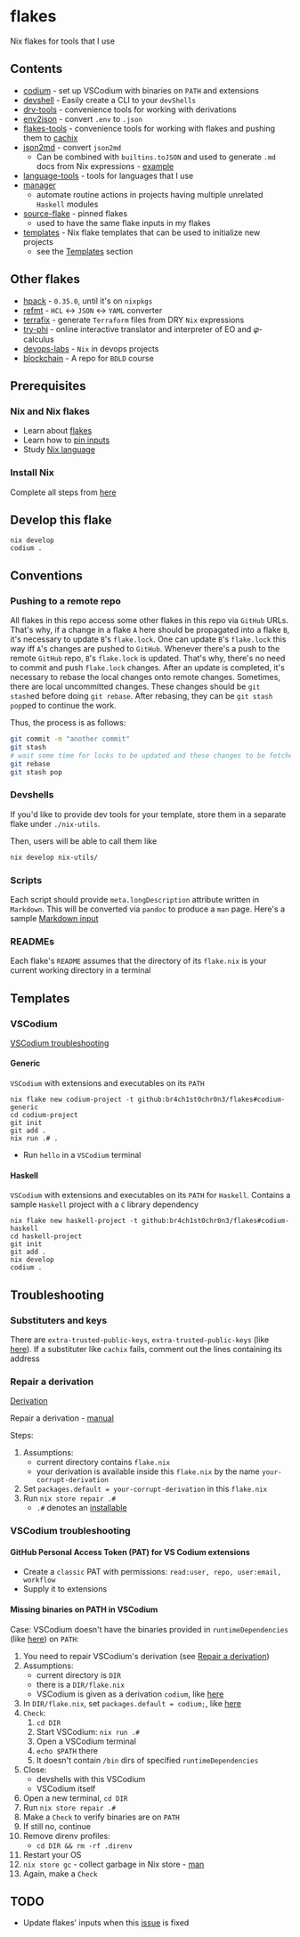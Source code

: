 # flakes

Nix flakes for tools that I use

## Contents

- [codium](./codium/README.md) - set up VSCodium with binaries on `PATH` and extensions
- [devshell](./devshell/README.md) - Easily create a CLI to your `devShells`
- [drv-tools](./drv-tools/flake.nix) - convenience tools for working with derivations
- [env2json](./env2json/README.md) - convert `.env` to `.json`
- [flakes-tools](./flakes-tools/flake.nix) - convenience tools for working with flakes and pushing them to [cachix](https://www.cachix.org/)
- [json2md](./json2md/README.md) - convert `json2md`
  - Can be combined with `builtins.toJSON` and used to generate `.md` docs from Nix expressions - [example](https://github.com/br4ch1st0chr0n3/devops-labs/blob/0ae9881ab58b99f114aaf21cb5cad85f2ce37e40/.nix/write-configs.nix#L26)
- [language-tools](./flakes-tools) - tools for languages that I use
- [manager](./manager/README.md)
  - automate routine actions in projects having multiple unrelated `Haskell` modules
- [source-flake](./source-flake/) - pinned flakes
  - used to have the same flake inputs in my flakes
- [templates](./templates/) - Nix flake templates that can be used to initialize new projects
  - see the [Templates](#templates) section

## Other flakes

- [hpack](https://github.com/br4ch1st0chr0n3/hpack) - `0.35.0`, until it's on `nixpkgs`
- [refmt](https://github.com/br4ch1st0chr0n3/refmt) - `HCL` <-> `JSON` <-> `YAML` converter
- [terrafix](https://github.com/br4ch1st0chr0n3/terrafix) - generate `Terraform` files from DRY `Nix` expressions
- [try-phi](https://github.com/objectionary/try-phi) - online interactive translator and interpreter of EO and 𝜑-calculus
- [devops-labs](https://github.com/br4ch1st0chr0n3/devops-labs) - `Nix` in devops projects
- [blockchain](https://github.com/br4ch1st0chr0n3/blockchain) - A repo for `BDLD` course

## Prerequisites

### Nix and Nix flakes

- Learn about [flakes](https://github.com/br4ch1st0chr0n3/the-little-things#flakes)
- Learn how to [pin inputs](https://nixos.org/manual/nix/unstable/command-ref/new-cli/nix3-flake.html#flake-references)
- Study [Nix language](https://nixos.wiki/wiki/Overview_of_the_Nix_Language)

### Install Nix

Complete all steps from [here](README/InstallNix.md)

## Develop this flake

```console
nix develop
codium .
```

## Conventions

### Pushing to a remote repo

All flakes in this repo access some other flakes in this repo via `GitHub` URLs.
That's why, if a change in a flake `A` here should be propagated into a flake `B`, it's necessary to update `B`'s `flake.lock`.
One can update `B`'s `flake.lock` this way iff `A`'s changes are pushed to `GitHub`.
Whenever there's a push to the remote `GitHub` repo, `B`'s `flake.lock` is updated.
That's why, there's no need to commit and push `flake.lock` changes.
After an update is completed, it's necessary to rebase the local changes onto remote changes.
Sometimes, there are local uncommitted changes.
These changes should be `git stash`ed before doing `git rebase`.
After rebasing, they can be `git stash pop`ped to continue the work.

Thus, the process is as follows:

```sh
git commit -m "another commit"
git stash
# wait some time for locks to be updated and these changes to be fetched
git rebase
git stash pop
```

### Devshells

If you'd like to provide dev tools for your template, store them in a separate flake under `./nix-utils`.

Then, users will be able to call them like

```sh
nix develop nix-utils/
```

### Scripts

Each script should provide `meta.longDescription` attribute written in `Markdown`.
This will be converted via `pandoc` to produce a `man` page.
Here's a sample [Markdown input](https://pandoc.org/demo/pandoc.1.md)

### READMEs

Each flake's `README` assumes that the directory of its `flake.nix` is your current working directory in a terminal

## Templates

### VSCodium

[VSCodium troubleshooting](#vscodium-troubleshooting)

#### Generic

`VSCodium` with extensions and executables on its `PATH`

   ```console
   nix flake new codium-project -t github:br4ch1st0chr0n3/flakes#codium-generic
   cd codium-project
   git init
   git add .
   nix run .# .
   ```

- Run `hello` in a `VSCodium` terminal

#### Haskell

`VSCodium` with extensions and executables on its `PATH` for `Haskell`.
Contains a sample `Haskell` project with a `C` library dependency

   ```console
   nix flake new haskell-project -t github:br4ch1st0chr0n3/flakes#codium-haskell
   cd haskell-project
   git init
   git add .
   nix develop
   codium .
   ```

## Troubleshooting

### Substituters and keys

There are `extra-trusted-public-keys`, `extra-trusted-public-keys` (like [here](https://github.com/br4ch1st0chr0n3/flakes/blob/7bd58c9cf9708714c29dadd615d85d22ded485ae/flake.nix#L112)). If a substituter like `cachix` fails, comment out the lines containing its address

### Repair a derivation

[Derivation](https://nixos.org/manual/nix/unstable/language/derivations.html?highlight=derivation#derivations)

Repair a derivation - [manual](https://nixos.org/manual/nix/stable/command-ref/new-cli/nix3-store-repair.html)

Steps:

   1. Assumptions:
      - current directory contains `flake.nix`
      - your derivation is available inside this `flake.nix` by the name `your-corrupt-derivation`
   1. Set `packages.default = your-corrupt-derivation` in this `flake.nix`
   1. Run `nix store repair .#`
      - `.#` denotes an [installable](https://nixos.org/manual/nix/stable/command-ref/new-cli/nix.html?highlight=installable#installables)

<!-- don't change the heading -->
### VSCodium troubleshooting

#### GitHub Personal Access Token (PAT) for VS Codium extensions

- Create a `classic` PAT with permissions: `read:user, repo, user:email, workflow`
- Supply it to extensions

#### Missing binaries on PATH in VSCodium

Case: VSCodium doesn't have the binaries provided in `runtimeDependencies` (like [here](https://github.com/br4ch1st0chr0n3/flakes/blob/7bab5d96658007f5ad0c72ec7805b5b4eb5a83dd/templates/codium/generic/flake.nix#L33)) on `PATH`:

   1. You need to repair VSCodium's derivation (see [Repair a derivation](#repair-a-derivation))
   1. Assumptions:
      - current directory is `DIR`
      - there is a `DIR/flake.nix`
      - VSCodium is given as a derivation `codium`, like [here](https://github.com/br4ch1st0chr0n3/flakes/blob/53b2e4d8bb5fb34c50da1b45f06622bffdb9b7bf/templates/codium/generic/flake.nix#L25)
   1. In `DIR/flake.nix`, set `packages.default = codium;`, like [here](https://github.com/br4ch1st0chr0n3/flakes/blob/53b2e4d8bb5fb34c50da1b45f06622bffdb9b7bf/templates/codium/generic/flake.nix#L37)
   1. `Check`:
      1. `cd DIR`
      1. Start VSCodium: `nix run .#`
      1. Open a VSCodium terminal
      1. `echo $PATH` there
      1. It doesn't contain `/bin` dirs of specified `runtimeDependencies`
   1. Close:
      - devshells with this VSCodium
      - VSCodium itself
   1. Open a new terminal, `cd DIR`
   1. Run `nix store repair .#`
   1. Make a `Check` to verify binaries are on `PATH`
   1. If still no, continue
   1. Remove direnv profiles:
      - `cd DIR && rm -rf .direnv`
   1. Restart your OS
   1. `nix store gc` - collect garbage in Nix store - [man](https://nixos.org/manual/nix/unstable/command-ref/new-cli/nix3-store-gc.html)
   1. Again, make a `Check`

## TODO

<!-- TODO -->
- Update flakes' inputs when this [issue](https://github.com/NixOS/nix/issues/5790#issuecomment-1315831247) is fixed
